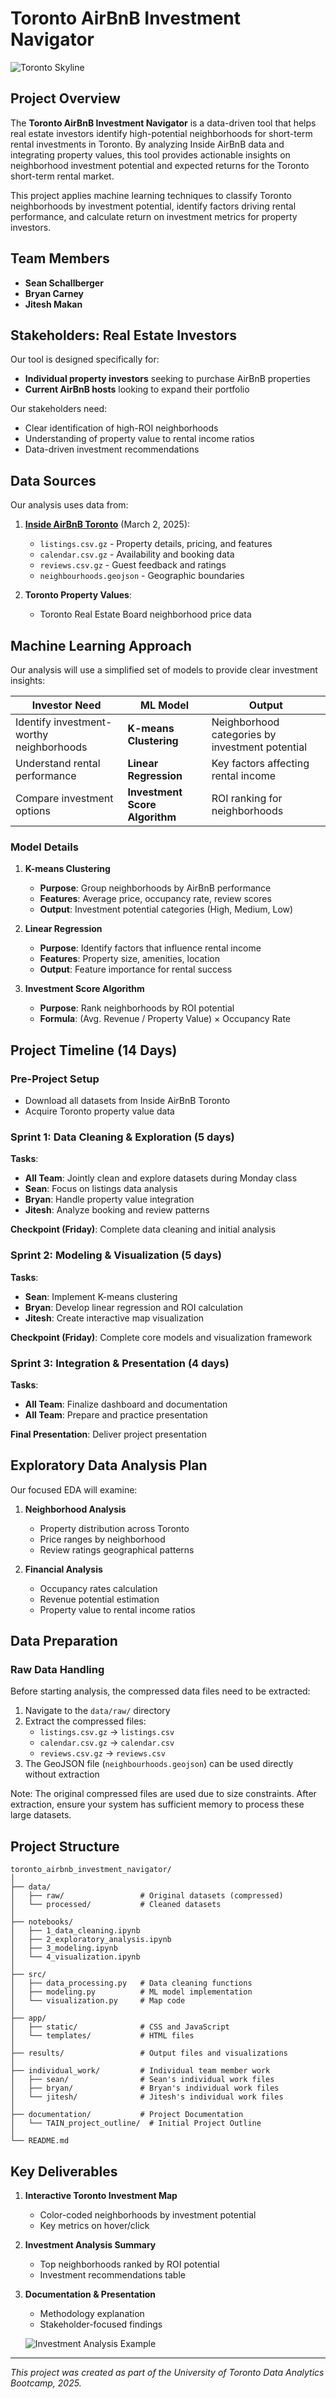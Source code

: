 # Toronto AirBnB Investment Navigator

![Toronto Skyline](https://images.unsplash.com/photo-1517090504586-fde19ea6066f?auto=format&fit=crop&q=80&w=1200)

## Project Overview

The **Toronto AirBnB Investment Navigator** is a data-driven tool that helps real estate investors identify high-potential neighborhoods for short-term rental investments in Toronto. By analyzing Inside AirBnB data and integrating property values, this tool provides actionable insights on neighborhood investment potential and expected returns for the Toronto short-term rental market.

This project applies machine learning techniques to classify Toronto neighborhoods by investment potential, identify factors driving rental performance, and calculate return on investment metrics for property investors.

## Team Members
- **Sean Schallberger**
- **Bryan Carney**
- **Jitesh Makan**

## Stakeholders: Real Estate Investors

Our tool is designed specifically for:
- **Individual property investors** seeking to purchase AirBnB properties
- **Current AirBnB hosts** looking to expand their portfolio

Our stakeholders need:
- Clear identification of high-ROI neighborhoods
- Understanding of property value to rental income ratios
- Data-driven investment recommendations

## Data Sources

Our analysis uses data from:

1. **[Inside AirBnB Toronto](https://insideairbnb.com/get-the-data/)** (March 2, 2025):
   - `listings.csv.gz` - Property details, pricing, and features
   - `calendar.csv.gz` - Availability and booking data
   - `reviews.csv.gz` - Guest feedback and ratings
   - `neighbourhoods.geojson` - Geographic boundaries

2. **Toronto Property Values**:
   - Toronto Real Estate Board neighborhood price data

## Machine Learning Approach

Our analysis will use a simplified set of models to provide clear investment insights:

| Investor Need | ML Model | Output |
|---------------|----------|--------|
| Identify investment-worthy neighborhoods | **K-means Clustering** | Neighborhood categories by investment potential |
| Understand rental performance | **Linear Regression** | Key factors affecting rental income |
| Compare investment options | **Investment Score Algorithm** | ROI ranking for neighborhoods |

### Model Details 

1. **K-means Clustering**
   - **Purpose**: Group neighborhoods by AirBnB performance
   - **Features**: Average price, occupancy rate, review scores
   - **Output**: Investment potential categories (High, Medium, Low)

2. **Linear Regression**
   - **Purpose**: Identify factors that influence rental income
   - **Features**: Property size, amenities, location
   - **Output**: Feature importance for rental success

3. **Investment Score Algorithm**
   - **Purpose**: Rank neighborhoods by ROI potential
   - **Formula**: (Avg. Revenue / Property Value) × Occupancy Rate

## Project Timeline (14 Days)

### Pre-Project Setup
- Download all datasets from Inside AirBnB Toronto
- Acquire Toronto property value data

### Sprint 1: Data Cleaning & Exploration (5 days)
**Tasks**:
- **All Team**: Jointly clean and explore datasets during Monday class
- **Sean**: Focus on listings data analysis
- **Bryan**: Handle property value integration
- **Jitesh**: Analyze booking and review patterns

**Checkpoint (Friday)**: Complete data cleaning and initial analysis

### Sprint 2: Modeling & Visualization (5 days)
**Tasks**:
- **Sean**: Implement K-means clustering
- **Bryan**: Develop linear regression and ROI calculation
- **Jitesh**: Create interactive map visualization

**Checkpoint (Friday)**: Complete core models and visualization framework

### Sprint 3: Integration & Presentation (4 days)
**Tasks**:
- **All Team**: Finalize dashboard and documentation
- **All Team**: Prepare and practice presentation

**Final Presentation**: Deliver project presentation

## Exploratory Data Analysis Plan

Our focused EDA will examine:

1. **Neighborhood Analysis**
   - Property distribution across Toronto
   - Price ranges by neighborhood
   - Review ratings geographical patterns

2. **Financial Analysis**
   - Occupancy rates calculation
   - Revenue potential estimation
   - Property value to rental income ratios

## Data Preparation

### Raw Data Handling
Before starting analysis, the compressed data files need to be extracted:

1. Navigate to the `data/raw/` directory
2. Extract the compressed files:
   - `listings.csv.gz` → `listings.csv`
   - `calendar.csv.gz` → `calendar.csv`
   - `reviews.csv.gz` → `reviews.csv`
3. The GeoJSON file (`neighbourhoods.geojson`) can be used directly without extraction

Note: The original compressed files are used due to size constraints. After extraction, ensure your system has sufficient memory to process these large datasets.

## Project Structure

```
toronto_airbnb_investment_navigator/
│
├── data/
│   ├── raw/                 # Original datasets (compressed)
│   └── processed/           # Cleaned datasets
│
├── notebooks/
│   ├── 1_data_cleaning.ipynb
│   ├── 2_exploratory_analysis.ipynb
│   ├── 3_modeling.ipynb
│   └── 4_visualization.ipynb
│
├── src/
│   ├── data_processing.py   # Data cleaning functions
│   ├── modeling.py          # ML model implementation
│   └── visualization.py     # Map code
│
├── app/
│   ├── static/              # CSS and JavaScript
│   └── templates/           # HTML files
│
├── results/                 # Output files and visualizations
│
├── individual_work/         # Individual team member work
│   ├── sean/                # Sean's individual work files
│   ├── bryan/               # Bryan's individual work files
│   └── jitesh/              # Jitesh's individual work files
│
├── documentation/           # Project Documentation
│   └── TAIN_project_outline/  # Initial Project Outline
│
└── README.md
```

## Key Deliverables

1. **Interactive Toronto Investment Map**
   - Color-coded neighborhoods by investment potential
   - Key metrics on hover/click

2. **Investment Analysis Summary**
   - Top neighborhoods ranked by ROI potential
   - Investment recommendations table
   
3. **Documentation & Presentation**
   - Methodology explanation
   - Stakeholder-focused findings

   ![Investment Analysis Example](https://images.unsplash.com/photo-1460925895917-afdab827c52f?auto=format&fit=crop&q=80&w=1200)
---

*This project was created as part of the University of Toronto Data Analytics Bootcamp, 2025.*
